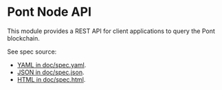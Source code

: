 # Pont Node API

This module provides a REST API for client applications to query the Pont blockchain.

See spec source:
- [YAML in doc/spec.yaml](doc/spec.yaml).
- [JSON in doc/spec.json](doc/spec.json).
- [HTML in doc/spec.html](doc/spec.html).
